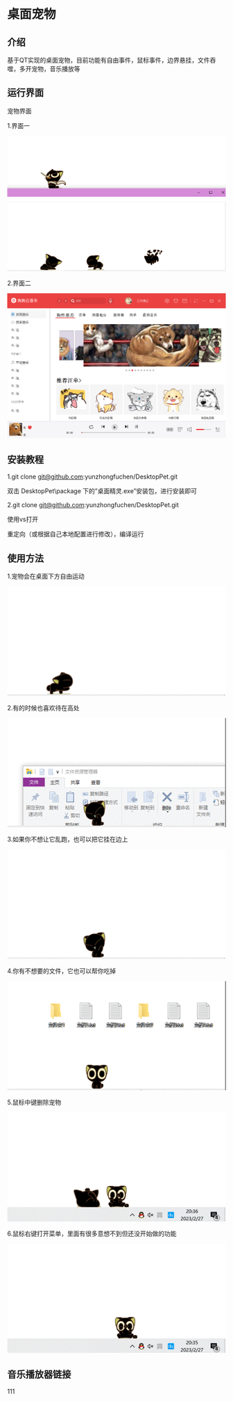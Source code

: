 # 桌面宠物

## 介绍

基于QT实现的桌面宠物，目前功能有自由事件，鼠标事件，边界悬挂，文件吞噬，多开宠物，音乐播放等



## 运行界面

宠物界面

1.界面一

![image-20230222101855773](image/1.png)

2.界面二

![image-20230222102023943](image/2.png)


## 安装教程

1.git clone git@github.com:yunzhongfuchen/DesktopPet.git

双击 DesktopPet\package 下的”桌面精灵.exe”安装包，进行安装即可



2.git clone git@github.com:yunzhongfuchen/DesktopPet.git

使用vs打开

重定向（或根据自己本地配置进行修改），编译运行

## 使用方法

1.宠物会在桌面下方自由运动

![teachone](gif/none/teachone.gif)

2.有的时候也喜欢待在高处

![teachtwo](gif/none/teachtwo.gif)

3.如果你不想让它乱跑，也可以把它挂在边上

![teachthree](gif/none/teachthree.gif)

4.你有不想要的文件，它也可以帮你吃掉

![teachfore](gif/none/teachfore.gif)

5.鼠标中键删除宠物

![teachfive](gif/none/teachfive.gif)

6.鼠标右键打开菜单，里面有很多意想不到但还没开始做的功能

![teachsix](gif/none/teachsix.gif)

## 音乐播放器链接

111
